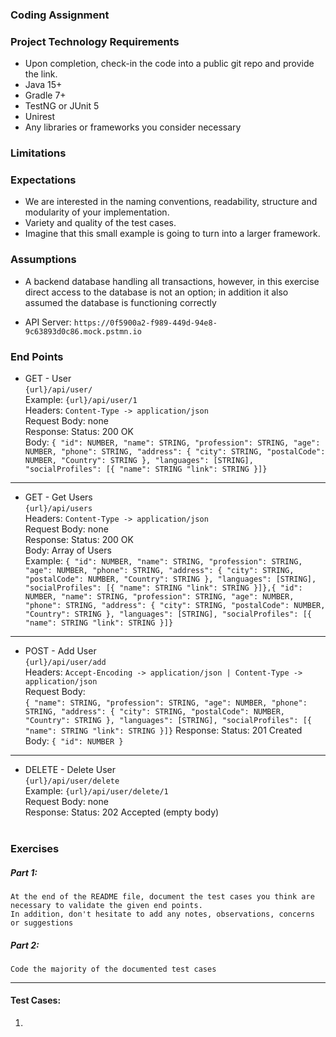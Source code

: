 ### Coding Assignment

### Project Technology Requirements
* Upon completion, check-in the code into a public git repo and provide the link.
* Java 15+
* Gradle 7+
* TestNG or JUnit 5
* Unirest
* Any libraries or frameworks you consider necessary

### Limitations



### Expectations
* We are interested in the naming conventions, readability, structure and modularity of your implementation. 
* Variety and quality of the test cases.
* Imagine that this small example is going to turn into a larger framework.

### Assumptions

* A backend database handling all transactions, however, in this exercise direct access to the database is not an option; in addition it also assumed the database is functioning correctly<br>


* API Server: `https://0f5900a2-f989-449d-94e8-9c63893d0c86.mock.pstmn.io`

### End Points


* GET - User<br>
`{url}/api/user/`<br>
Example: `{url}/api/user/1` <br>
Headers: `Content-Type -> application/json` <br>
Request Body: none <br>
Response: Status: 200 OK <br>
Body:
`{
"id": NUMBER,
"name": STRING,
"profession": STRING,
"age": NUMBER,
"phone": STRING,
"address": {
"city": STRING,
"postalCode": NUMBER,
"Country": STRING
},
"languages": [STRING],
"socialProfiles": [{
"name": STRING
"link": STRING
}]}`
---
* GET - Get Users<br>
`{url}/api/users`<br>
Headers: `Content-Type -> application/json` <br>
Request Body: none <br>
Response: Status: 200 OK<br>
Body: Array of Users <br>
Example: `{
"id": NUMBER,
"name": STRING,
"profession": STRING,
"age": NUMBER,
"phone": STRING,
"address": {
"city": STRING,
"postalCode": NUMBER,
"Country": STRING
},
"languages": [STRING],
"socialProfiles": [{
"name": STRING
"link": STRING
}]},{
"id": NUMBER,
"name": STRING,
"profession": STRING,
"age": NUMBER,
"phone": STRING,
"address": {
"city": STRING,
"postalCode": NUMBER,
"Country": STRING
},
"languages": [STRING],
"socialProfiles": [{
"name": STRING
"link": STRING
}]}`

---

* POST - Add User <br>
`{url}/api/user/add` <br>
Headers: `Accept-Encoding -> application/json | Content-Type -> application/json` <br>
Request Body: <br>
`{
"name": STRING,
"profession": STRING,
"age": NUMBER,
"phone": STRING,
"address": {
"city": STRING,
"postalCode": NUMBER,
"Country": STRING
},
"languages": [STRING],
"socialProfiles": [{
"name": STRING
"link": STRING
}]}`
Response: Status: 201 Created
Body: `{
"id": NUMBER
}`

---

* DELETE - Delete User <br>
`{url}/api/user/delete` <br>
Example: `{url}/api/user/delete/1` <br>
Request Body: none <br>
Response: Status: 202 Accepted (empty body)
<br><br>
### Exercises


##### Part 1: 

`At the end of the README file, document the test cases you think are necessary to validate the given end points.`<br>
`In addition, don't hesitate to add any notes, observations, concerns or suggestions`

##### Part 2: 

`Code the majority of the documented test cases` 

<hr>

#### Test Cases:

1. 


